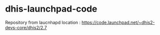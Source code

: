 # dhis-launchpad-code

Repository from laucnhapd location : https://code.launchpad.net/~dhis2-devs-core/dhis2/2.7

